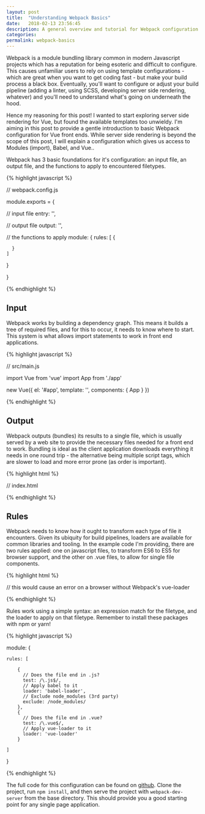```yaml
---
layout: post
title:  "Understanding Webpack Basics"
date:   2018-02-13 23:56:45
description: A general overview and tutorial for Webpack configuration in Vue
categories:
permalink: webpack-basics
---
```


Webpack is a module bundling library common in modern Javascript projects which has a reputation for being esoteric and difficult to configure. This causes unfamiliar users to rely on using template configurations - which are great when you want to get coding fast - but make your build process a black box. Eventually, you'll want to configure or adjust your build pipeline (adding a linter, using SCSS, developing server side rendering, whatever) and you'll need to understand what's going on underneath the hood.

Hence my reasoning for this post! I wanted to start exploring server side rendering for Vue, but found the available templates too unwieldy. I'm aiming in this post to provide a gentle introduction to basic Webpack configuration for Vue front ends. While server side rendering is beyond the scope of this post, I will explain a configuration which gives us access to Modules (import), Babel, and Vue..

Webpack has 3 basic foundations for it's configuration: an input file, an output file, and the functions to apply to encountered filetypes.


{% highlight javascript %}

// webpack.config.js

module.exports = {

  // input file
  entry: '',

  // output file
  output: '',

  // the functions to apply
  module: {
    rules: [
      {

      }
    ]
  }

}

{% endhighlight %}

## Input

Webpack works by building a dependency graph. This means it builds a tree of required files, and for this to occur, it needs to know where to start. This system is what allows import statements to work in front end applications.

{% highlight javascript %}

// src/main.js

import Vue from 'vue'
import App from './app'

new Vue({
  el: '#app',
  template: '<App/>',
  components: { App }
})

{% endhighlight %}

## Output

Webpack outputs (bundles) its results to a single file, which is usually served by a web site to provide the necessary files needed for a front end to work. Bundling is ideal as the client application downloads everything it needs in one round trip - the alternative being multiple script tags, which are slower to load and more error prone (as order is important).

{% highlight html %}

// index.html

<!DOCTYPE html>
<html lang="en">
  <head>
    <meta charset="utf-8">
    <title>Vue Example</title>
  </head>
  <body>
    <div id="app"></div>
    <script src="dist/build.js"></script>
  </body>
</html>

{% endhighlight %}

## Rules

Webpack needs to know how it ought to transform each type of file it encounters. Given its ubiquity for build pipelines, loaders are available for common libraries and tooling. In the example code I'm providing, there are two rules applied: one on javascript files, to transform ES6 to ES5 for browser support, and the other on .vue files, to allow for single file components.

{% highlight html %}

// this would cause an error on a browser without Webpack's vue-loader

<template>
  <div class="message">
    {% raw %}{{ message }}{% endraw %}
  </div>
</template>

<script>
export default {

  data: function() {
    return {
      message: 'hello, world'
    }
  }

}
</script>

<style scoped>
.message {
  color: red;
}
</style>

{% endhighlight %}

Rules work using a simple syntax: an expression match for the filetype, and the loader to apply on that filetype. Remember to install these packages with npm or yarn!

{% highlight javascript %}

  module: {

    rules: [

        {
          // Does the file end in .js?
          test: /\.js$/,
          // Apply babel to it
          loader: 'babel-loader',
          // Exclude node_modules (3rd party)
          exclude: /node_modules/
        },
        {
          // Does the file end in .vue?
          test: /\.vue$/,
          // Apply vue-loader to it
          loader: 'vue-loader'
        }

    ]

  }

{% endhighlight %}

The full code for this configuration can be found on [github](https://github.com/laaksomavrick/webpack-config). Clone the project, run `npm install`, and then serve the project with `webpack-dev-server` from the base directory. This should provide you a good starting point for any single page application.
